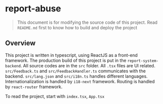 # report-abuse

> This document is for modifying the source code of this project. Read `README.md` first to know how to build and deploy the project

## Overview

This project is written in typescript, using ReactJS as a front-end framework. The production build of this project is put in the `report-system-backend`. All source codes are in the `src` folder. All `.tsx` files are UI related. `src/Feedback.ts` and `src/FeedbackHandler.ts` communicates with the backend. `src/lang.json` and `src/i18n.ts` handles different languages. Internationalization is handled by `i18-next` framework. Routing is handled by `react-router` framework.

To read the project, start with `index.tsx`, `App.tsx`